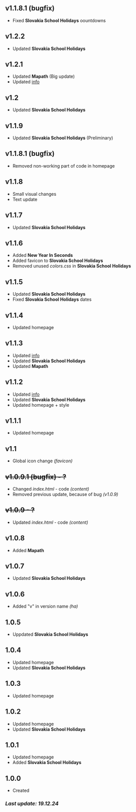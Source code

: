 ## v1.1.8.1 (bugfix)
- Fixed **Slovakia School Holidays** oountdowns

## v1.2.2
- Updated **Slovakia School Holidays**

## v1.2.1
- Updated **Mapath** (Big update)
- Updated [info](https://soneviconia.github.io/info/001.html)

## v1.2
- Updated **Slovakia School Holidays**

## v1.1.9
- Updated **Slovakia School Holidays** (Preliminary)

## v1.1.8.1 (bugfix)
- Removed non-working part of code in homepage 

## v1.1.8
- Small visual changes
- Text update

## v1.1.7
- Updated **Slovakia School Holidays**

## v1.1.6
- Added **New Year In Seconds**
- Added favicon to **Slovakia School Holidays**
- Removed unused *colors.css* in **Slovakia School Holidays**

## v1.1.5
- Updated **Slovakia School Holidays**
- Fixed **Slovakia School Holidays** dates

## v1.1.4
- Updated homepage

## v1.1.3
- Updated [info](https://soneviconia.github.io/info/001.html)
- Updated **Slovakia School Holidays**
- Updated **Mapath**

## v1.1.2
- Updated [info](https://soneviconia.github.io/info/001.html)
- Updated **Slovakia School Holidays**
- Updated homepage + style

## v1.1.1
- Updated homepage

## v1.1
- Global icon change *(favicon)*

## ~~v1.0.9.1 (bugfix) - ?~~
- Changed *index.html* - code *(content)*
- Removed previous update, because of bug *(v1.0.9)*

## ~~v1.0.9 - ?~~
- Updated *index.html* - code *(content)*

## v1.0.8
- Added **Mapath**

## v1.0.7
- Updated **Slovakia School Holidays**

## v1.0.6
- Added "v" in version name *(ha)*

## 1.0.5
- Uppdated **Slovakia School Holidays**

## 1.0.4
- Updated homepage
- Updated **Slovakia School Holidays**

## 1.0.3
- Updated homepage

## 1.0.2
- Updated homepage
- Updated **Slovakia School Holidays**

## 1.0.1
- Updated homepage
- Added **Slovakia School Holidays**

## 1.0.0
- Created


### *Last update: 19.12.24*
